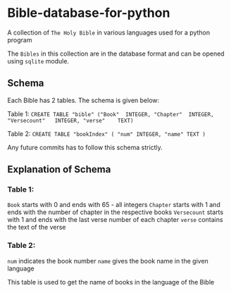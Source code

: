 # Bible-database-for-python
A collection of `The Holy Bible` in various languages used for a python program

The `Bibles` in this collection are in the database format and can be opened using `sqlite` module.

## Schema
Each Bible has 2 tables. The schema is given below:

Table 1: `CREATE TABLE "bible" ("Book"	INTEGER, "Chapter"	INTEGER, "Versecount"	INTEGER, "verse"	TEXT)`

Table 2: `CREATE TABLE "bookIndex" ( "num" INTEGER, "name" TEXT )`

Any future commits has to follow this schema strictly.

## Explanation of Schema
### Table 1:
`Book` starts with 0 and ends with 65 - all integers
`Chapter` starts with 1 and ends with the number of chapter in the respective books
`Versecount` starts with 1 and ends with the last verse number of each chapter
`verse` contains the text of the verse
### Table 2:
`num` indicates the book number
`name` gives the book name in the given language

This table is used to get the name of books in the language of the Bible


